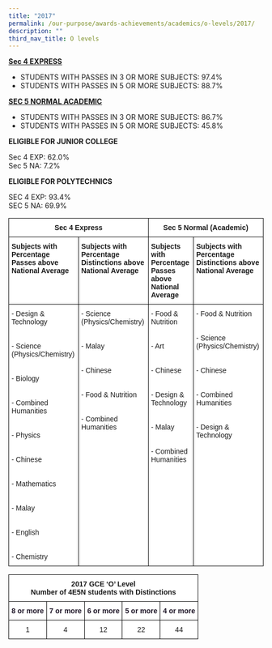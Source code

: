 ```yaml
---
title: "2017"
permalink: /our-purpose/awards-achievements/academics/o-levels/2017/
description: ""
third_nav_title: O levels
---
```

<strong><u>Sec 4 EXPRESS</strong></u>
* STUDENTS WITH PASSES IN 3 OR MORE SUBJECTS: 97.4%  
* STUDENTS WITH PASSES IN 5 OR MORE SUBJECTS: 88.7%

<strong><u>SEC 5 NORMAL ACADEMIC</strong></u>

* STUDENTS WITH PASSES IN 3 OR MORE SUBJECTS: 86.7%  
* STUDENTS WITH PASSES IN 5 OR MORE SUBJECTS: 45.8%

**ELIGIBLE FOR JUNIOR COLLEGE**

Sec 4 EXP: 62.0% <br>
Sec 5 NA: 7.2%<br>

**ELIGIBLE FOR POLYTECHNICS**

SEC 4 EXP: 93.4%<br>
SEC 5 NA: 69.9%

<style type="text/css">
.tg  {border-collapse:collapse;border-spacing:0;}
.tg td{border-color:black;border-style:solid;border-width:1px;font-family:Arial, sans-serif;font-size:14px;
  overflow:hidden;padding:10px 5px;word-break:normal;}
.tg th{border-color:black;border-style:solid;border-width:1px;font-family:Arial, sans-serif;font-size:14px;
  font-weight:normal;overflow:hidden;padding:10px 5px;word-break:normal;}
.tg .tg-9hzb{background-color:#FFF;font-weight:bold;text-align:center;vertical-align:top}
.tg .tg-dgl5{background-color:#FFF;font-weight:bold;text-align:left;vertical-align:top}
.tg .tg-ktyi{background-color:#FFF;text-align:left;vertical-align:top}
</style>
<table class="tg">
<thead>
  <tr>
    <th class="tg-9hzb" colspan="2">Sec 4 Express</th>
    <th class="tg-9hzb" colspan="2">Sec 5 Normal (Academic)</th>
  </tr>
</thead>
<tbody>
  <tr>
    <td class="tg-dgl5">Subjects with Percentage Passes above National Average</td>
    <td class="tg-dgl5">Subjects with Percentage Distinctions above National Average</td>
    <td class="tg-dgl5">Subjects with Percentage Passes above National Average</td>
    <td class="tg-dgl5">Subjects with Percentage Distinctions above National Average</td>
  </tr>
  <tr>
    <td class="tg-ktyi">- Design &amp; Technology<br><br><br>- Science (Physics/Chemistry)<br><br><br>- Biology<br><br><br>- Combined Humanities<br><br><br>- Physics<br><br><br>- Chinese<br><br><br>- Mathematics<br><br><br>- Malay<br><br><br>- English<br><br><br>- Chemistry</td>
    <td class="tg-ktyi">- Science (Physics/Chemistry)<br><br><br>- Malay<br><br><br>- Chinese<br><br><br>- Food &amp; Nutrition<br><br><br>- Combined Humanities</td>
    <td class="tg-ktyi">- Food &amp; Nutrition<br><br><br>- Art<br><br><br>- Chinese<br><br><br>- Design &amp; Technology<br><br><br>- Malay<br><br><br>- Combined Humanities<br> </td>
    <td class="tg-ktyi">- Food &amp; Nutrition<br><br><br>- Science (Physics/Chemistry)<br><br><br>- Chinese<br><br><br>- Combined Humanities<br><br><br>- Design &amp; Technology<br> </td>
  </tr>
</tbody>
</table>

<style type="text/css">
.tg  {border-collapse:collapse;border-spacing:0;}
.tg td{border-color:black;border-style:solid;border-width:1px;font-family:Arial, sans-serif;font-size:14px;
  overflow:hidden;padding:10px 5px;word-break:normal;}
.tg th{border-color:black;border-style:solid;border-width:1px;font-family:Arial, sans-serif;font-size:14px;
  font-weight:normal;overflow:hidden;padding:10px 5px;word-break:normal;}
.tg .tg-9hzb{background-color:#FFF;font-weight:bold;text-align:center;vertical-align:top}
.tg .tg-bion{background-color:#FFF;color:#201829;font-weight:bold;text-align:center;vertical-align:top}
.tg .tg-7yig{background-color:#FFF;text-align:center;vertical-align:top}
</style>
<table class="tg">
<thead>
  <tr>
    <th class="tg-9hzb" colspan="5">2017 GCE ‘O’ Level<br>Number of 4E5N students with Distinctions</th>
  </tr>
</thead>
<tbody>
  <tr>
    <td class="tg-bion"><span style="color:#201829">8 or more</span></td>
    <td class="tg-bion"><span style="color:#201829">7 or more</span></td>
    <td class="tg-bion"><span style="color:#201829">6 or more</span></td>
    <td class="tg-bion"><span style="color:#201829">5 or more</span></td>
    <td class="tg-bion"><span style="color:#201829">4 or more</span></td>
  </tr>
  <tr>
    <td class="tg-7yig">1</td>
    <td class="tg-7yig">4</td>
    <td class="tg-7yig">12</td>
    <td class="tg-7yig">22</td>
    <td class="tg-7yig">44</td>
  </tr>
</tbody>
</table>